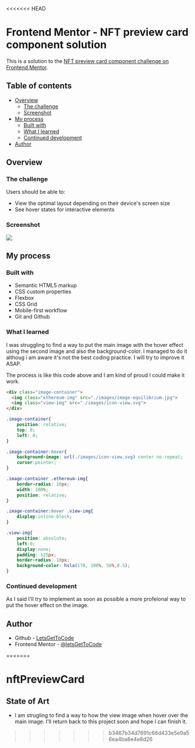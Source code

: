 <<<<<<< HEAD
# Frontend Mentor - NFT preview card component solution

This is a solution to the [NFT preview card component challenge on Frontend Mentor](https://www.frontendmentor.io/challenges/nft-preview-card-component-SbdUL_w0U).

## Table of contents

- [Overview](#overview)
  - [The challenge](#the-challenge)
  - [Screenshot](#screenshot)
- [My process](#my-process)
  - [Built with](#built-with)
  - [What I learned](#what-i-learned)
  - [Continued development](#continued-development)
- [Author](#author)


## Overview

### The challenge

Users should be able to:

- View the optimal layout depending on their device's screen size
- See hover states for interactive elements

### Screenshot

![](./images/Screenshot.jpg)

## My process

### Built with

- Semantic HTML5 markup
- CSS custom properties
- Flexbox
- CSS Grid
- Mobile-first workflow
- Git and Github


### What I learned

I was struggling to find a way to put the main image with the hover effect using the second image and also the background-color. I managed to do it althoug i am aware it's not the best coding practice. I will try to improve it ASAP.

The process is like this code above and I am kind of proud I could make it work.

```html
<div class="image-container">
  <img class="ethereum-img" src="./images/image-equilibrium.jpg">
  <img class="view-img" src="./images/icon-view.svg">
</div> 
```
```css
.image-container{
	position: relative;
	top: 0;
	left: 0;
}

.image-container:hover{
	background-image: url(./images/icon-view.svg) center no-repeat;
	cursor:pointer;
}

.image-container .ethereum-img{
	border-radius: 10px;
	width: 100%;
	position: relative;
}

.image-container:hover .view-img{
	display:inline-block;
}

.view-img{
	position: absolute;
	left:0;
	display:none;
	padding: 125px;
	border-radius: 10px;
	background-color: hsla(178, 100%, 50%,0.5);
}
```

### Continued development

As I said I'll try to implement as soon as possible a more profeional way to put the hover effect on the image.

## Author

- Github - [LetsGetToCode](https://github.com/letsGetToCode)
- Frontend Mentor - [@letsGetToCode](https://www.frontendmentor.io/home)

=======
# nftPreviewCard

## State of Art
- I am strugling to find a way to how the view image when hover over the main image. I'll return back to this project soon and hope I can finish it.
>>>>>>> b3467b34d7691c66d433e5e9a56ea4ba8e4e8d26
